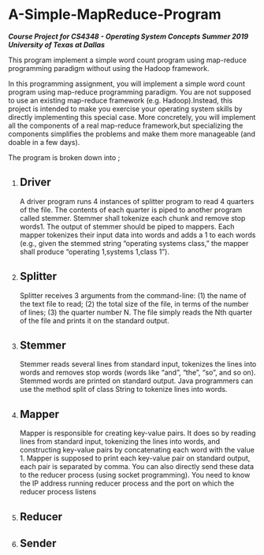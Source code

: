 # A-Simple-MapReduce-Program

**_Course Project for CS4348 - Operating System Concepts Summer 2019_**
**_University of Texas at Dallas_**

This program implement a simple word count program using map-reduce programming paradigm without using the Hadoop framework.

In this programming assignment, you will implement a simple word count program using map-reduce programming paradigm. You are not supposed to use an existing map-reduce framework (e.g. Hadoop).Instead, this project is intended to make you exercise your operating system skills by directly implementing this special case. More concretely, you will implement all the components of a real map-reduce framework,but specializing the components simplifies the problems and make them more manageable (and doable in a few days).

The program is broken down into ;

1. ## Driver
      A driver program runs 4 instances of splitter program to read 4 quarters of the file. The contents of each quarter is piped to another program called stemmer. Stemmer shall tokenize each chunk and remove stop words1. The output of stemmer should be piped to mappers. Each mapper tokenizes their input data into words and adds a 1 to each words (e.g., given the stemmed string “operating systems class,” the mapper shall produce “operating 1,systems 1,class 1”). 
      
2. ## Splitter
      Splitter receives 3 arguments from the command-line: (1) the name of the text file to read; (2) the total size of the file, in terms of the number of lines; (3) the quarter number N. The file simply reads the Nth quarter of the file and prints it on the standard output.

3. ## Stemmer
      Stemmer reads several lines from standard input, tokenizes the lines into words and removes stop words (words like “and”, “the”, “so”, and so on). Stemmed words are printed on standard output. Java programmers can use the method split of class String to tokenize lines into words.
      
4. ## Mapper
      Mapper is responsible for creating key-value pairs. It does so by reading lines from standard input, tokenizing the lines into words, and constructing key-value pairs by concatenating each word with the value 1. Mapper is supposed to print each key-value pair on standard output, each pair is separated by comma. You can also directly send these data to the reducer process (using socket programming). You need to know the IP address running reducer process and the port on which the reducer process listens

5. ## Reducer
6. ## Sender
